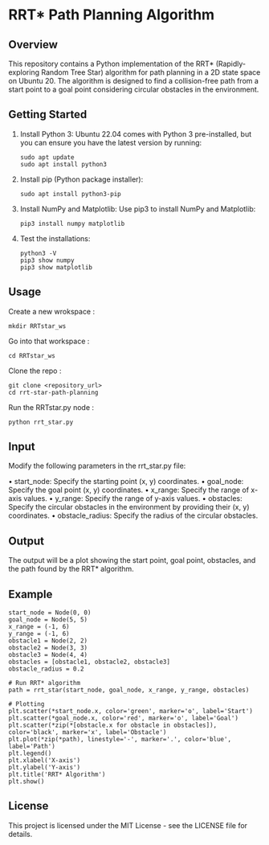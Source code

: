 # RRT* Path Planning Algorithm

## Overview
This repository contains a Python implementation of the RRT* (Rapidly-exploring Random Tree Star) algorithm for path planning in a 2D state space on Ubuntu 20. The algorithm is designed to find a collision-free path from a start point to a goal point considering circular obstacles in the environment.

## Getting Started 
1. Install Python 3:
Ubuntu 22.04 comes with Python 3 pre-installed, but you can ensure you have the latest version by running:

       sudo apt update
       sudo apt install python3
2. Install pip (Python package installer):

       sudo apt install python3-pip
3. Install NumPy and Matplotlib:
Use pip3 to install NumPy and Matplotlib:

       pip3 install numpy matplotlib

4. Test the installations:

       python3 -V
       pip3 show numpy
       pip3 show matplotlib

## Usage
Create a new wrokspace :

    mkdir RRTstar_ws
Go into that workspace :

    cd RRTstar_ws
Clone the repo :

    git clone <repository_url>
    cd rrt-star-path-planning
Run the RRTstar.py node :

    python rrt_star.py


## Input
Modify the following parameters in the rrt_star.py file:

• start_node: Specify the starting point (x, y) coordinates.
• goal_node: Specify the goal point (x, y) coordinates.
• x_range: Specify the range of x-axis values.
• y_range: Specify the range of y-axis values.
• obstacles: Specify the circular obstacles in the environment by providing their (x, y) coordinates.
• obstacle_radius: Specify the radius of the circular obstacles.

## Output 
The output will be a plot showing the start point, goal point, obstacles, and the path found by the RRT* algorithm.

## Example 

    start_node = Node(0, 0)
    goal_node = Node(5, 5)
    x_range = (-1, 6)
    y_range = (-1, 6)
    obstacle1 = Node(2, 2)
    obstacle2 = Node(3, 3)
    obstacle3 = Node(4, 4)
    obstacles = [obstacle1, obstacle2, obstacle3]
    obstacle_radius = 0.2
    
    # Run RRT* algorithm
    path = rrt_star(start_node, goal_node, x_range, y_range, obstacles)
    
    # Plotting
    plt.scatter(*start_node.x, color='green', marker='o', label='Start')
    plt.scatter(*goal_node.x, color='red', marker='o', label='Goal')
    plt.scatter(*zip(*[obstacle.x for obstacle in obstacles]), color='black', marker='x', label='Obstacle')
    plt.plot(*zip(*path), linestyle='-', marker='.', color='blue', label='Path')
    plt.legend()
    plt.xlabel('X-axis')
    plt.ylabel('Y-axis')
    plt.title('RRT* Algorithm')
    plt.show()


  ## License

  This project is licensed under the MIT License - see the LICENSE file for details.

